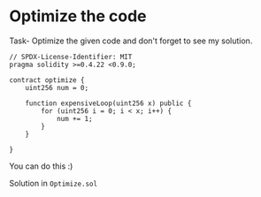 # Optimize the code

Task- Optimize the given code and don't forget to see my solution.

```solidity
// SPDX-License-Identifier: MIT
pragma solidity >=0.4.22 <0.9.0;

contract optimize {
    uint256 num = 0;

    function expensiveLoop(uint256 x) public {
        for (uint256 i = 0; i < x; i++) {
            num += 1;
        }
    }

}
```

You can do this :)

Solution in `Optimize.sol`
